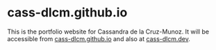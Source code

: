 # cass-dlcm.github.io

This is the portfolio website for Cassandra de la Cruz-Munoz.
It will be accessible from [cass-dlcm.github.io](https://cass-dlcm.github.io) and also at [cass-dlcm.dev](https://cass-dlcm.dev).
